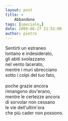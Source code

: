 ```yaml
---
layout: post
title: >
    Abbandono
tags: [speciale,]
date: 2009-06-27 21:52:00
author: pietro
---
```

Sentirti un estraneo<br/>lontano e indesiderato,<br/>gli abiti svolazzano<br/>nel vento lacerato,<br/>mentre i muri sbrecciano<br/>sotto i colpi del tuo fato,<br/><br/>poche grazie ancora<br/>rimangono dov'erano,<br/>mentre le certezze ancora<br/>di sorvolar non cessano<br/>le vie dell'ultim'ora<br/>che più cader non possono.
